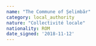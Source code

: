```yaml
---
name: "The Commune of Șelimbăr"
category: local_authority
nature: "Collectivité locale"
nationality: ROM
date_signed: '2018-11-12'
---
```

    